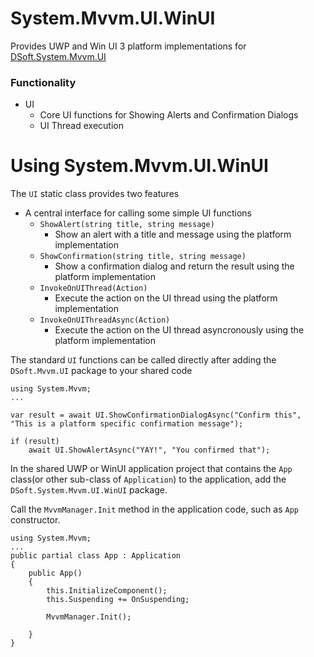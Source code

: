# System.Mvvm.UI.WinUI

Provides UWP and Win UI 3 platform implementations for [DSoft.System.Mvvm.UI](https://www.nuget.org/packages/DSoft.System.Mvvm.UI)

### Functionality

- UI
  - Core UI functions for Showing Alerts and Confirmation Dialogs 
  - UI Thread execution

# Using System.Mvvm.UI.WinUI

The `UI` static class provides two features

  - A central interface for calling some simple UI functions
    - `ShowAlert(string title, string message)`  
      - Show an alert with a title and message using the platform implementation
    - `ShowConfirmation(string title, string message)`
      - Show a confirmation dialog and return the result using the platform implementation
    - `InvokeOnUIThread(Action)`
      - Execute the action on the UI thread using the platform implementation
    - `InvokeOnUIThreadAsync(Action)`
      - Execute the action on the UI thread asyncronously using the platform implementation

The standard `UI` functions can be called directly after adding the `DSoft.Mvvm.UI` package to your shared code

    using System.Mvvm;
    ... 

    var result = await UI.ShowConfirmationDialogAsync("Confirm this", "This is a platform specific confirmation message");

    if (result)
        await UI.ShowAlertAsync("YAY!", "You confirmed that");

In the shared UWP or WinUI application project that contains the `App` class(or other sub-class of `Application`) to the application, add the `DSoft.System.Mvvm.UI.WinUI` package.

Call the `MvvmManager.Init` method in the application code, such as `App` constructor.

    using System.Mvvm;
    ... 
    public partial class App : Application
    {
        public App()
        {
            this.InitializeComponent();
            this.Suspending += OnSuspending;

            MvvmManager.Init();

        }
    }